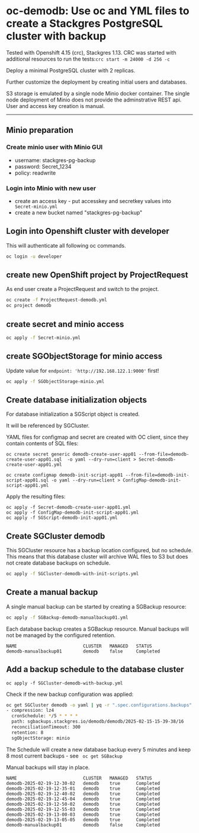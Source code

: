 # oc-demodb: Use oc and YML files to create a Stackgres PostgreSQL cluster with backup
Tested with Openshift 4.15 (crc), Stackgres 1.13. CRC was started with additional resources to run the tests:`crc start -m 24000 -d 256 -c ` 

Deploy a minimal PostgreSQL cluster with 2 replicas.

Further customize the deployment by creating initial users and databases.

S3 storage is emulated by a single node Minio docker container. The single node deployment of Minio
does not provide the adminstrative REST api. User and access key creation is manual.



---



## Minio preparation

### Create minio user with Minio GUI
* username: stackgres-pg-backup
* password: Secret_1234
* policy: readwrite

### Login into Minio with new user
* create an access key - put accesskey and secretkey values into ` Secret-minio.yml` 
* create a new bucket named "stackgres-pg-backup"



## Login into Openshift cluster with developer

This will authenticate all following oc commands.

``` bash
oc login -u developer
```



## create new OpenShift project by ProjectRequest

As end user create a ProjectRequest and switch to the project.

``` bash
oc create -f ProjectRequest-demodb.yml
oc project demodb
```



## create secret and minio access 

``` bash
oc apply -f Secret-minio.yml
```



## create SGObjectStorage for minio access

Update value for `endpoint: 'http://192.168.122.1:9000'`  first!

``` bash
oc apply -f SGObjectStorage-minio.yml
```



## Create database initialization objects

For database initialization a SGScript object is created.

It will be referenced by SGCluster.

YAML files for configmap and secret are created with OC client, since they contain contents of SQL files:

```
oc create secret generic demodb-create-user-app01 --from-file=demodb-create-user-app01.sql  -o yaml --dry-run=client > Secret-demodb-create-user-app01.yml

oc create configmap demodb-init-script-app01 --from-file=demodb-init-script-app01.sql -o yaml --dry-run=client > ConfigMap-demodb-init-script-app01.yml
```

Apply the resulting files:

``` 
oc apply -f Secret-demodb-create-user-app01.yml
oc apply -f ConfigMap-demodb-init-script-app01.yml
oc apply -f SGScript-demodb-init-app01.yml
```



## Create SGCluster demodb 

This SGCluster resource has a backup location configured, but no schedule. This means that this database cluster will archive WAL files to S3 but does not create database backups on schedule.

``` bash
oc apply -f SGCluster-demodb-with-init-scripts.yml
```



## Create a manual backup

A single manual backup can be started by creating a SGBackup resource:

``` bash
oc apply -f SGBackup-demodb-manualbackup01.yml
```

Each database backup creates a SGBackup resource. Manual backups will not be managed by the configured retention. 

```
NAME                         CLUSTER   MANAGED   STATUS
demodb-manualbackup01        demodb    false     Completed
```



## Add a backup schedule to the database cluster

```oc apply -f SGCluster-demodb-with-backup.yml``` 

Check if the new backup configuration was applied:

``` bash
oc get SGCluster demodb -o yaml | yq -r ".spec.configurations.backups"
- compression: lz4
  cronSchedule: */5 * * * *
  path: sgbackups.stackgres.io/demodb/demodb/2025-02-15-15-39-38/16
  reconciliationTimeout: 300
  retention: 8
  sgObjectStorage: minio
```

The Schedule will create a new database backup every 5 minutes and keep 8 most current backups - see ` oc get SGBackup` 

Manual backups will stay in place.

``` 
NAME                         CLUSTER   MANAGED   STATUS
demodb-2025-02-19-12-30-02   demodb    true      Completed
demodb-2025-02-19-12-35-01   demodb    true      Completed
demodb-2025-02-19-12-40-02   demodb    true      Completed
demodb-2025-02-19-12-45-04   demodb    true      Completed
demodb-2025-02-19-12-50-02   demodb    true      Completed
demodb-2025-02-19-12-55-03   demodb    true      Completed
demodb-2025-02-19-13-00-03   demodb    true      Completed
demodb-2025-02-19-13-05-05   demodb    true      Completed
demodb-manualbackup01        demodb    false     Completed
```

